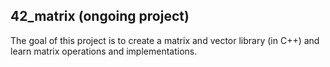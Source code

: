 ## 42_matrix (ongoing project)

The goal of this project is to create a matrix and vector library (in C++) and learn matrix operations and implementations.
